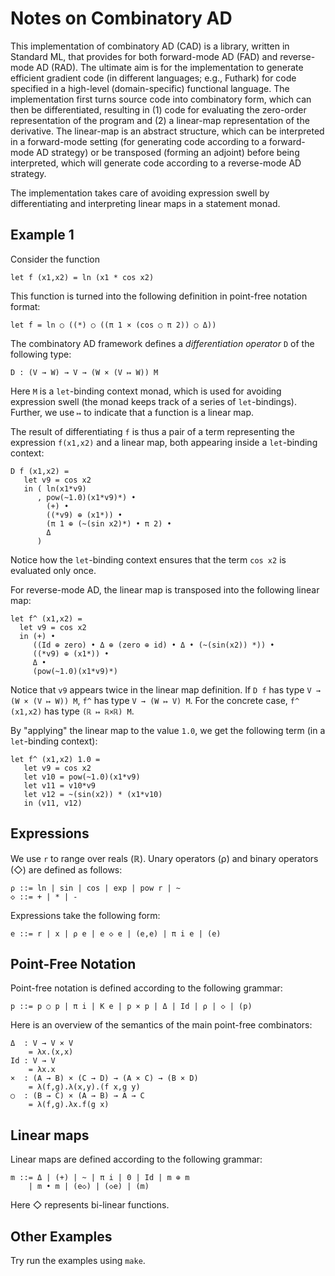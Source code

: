 # Notes on Combinatory AD

This implementation of combinatory AD (CAD) is a library, written in
Standard ML, that provides for both forward-mode AD (FAD) and
reverse-mode AD (RAD). The ultimate aim is for the implementation to
generate efficient gradient code (in different languages; e.g.,
Futhark) for code specified in a high-level (domain-specific)
functional language. The implementation first turns source code into
combinatory form, which can then be differentiated, resulting in (1)
code for evaluating the zero-order representation of the program and
(2) a linear-map representation of the derivative. The linear-map is
an abstract structure, which can be interpreted in a forward-mode
setting (for generating code according to a forward-mode AD strategy)
or be transposed (forming an adjoint) before being interpreted, which
will generate code according to a reverse-mode AD strategy.

The implementation takes care of avoiding expression swell by
differentiating and interpreting linear maps in a statement monad.

## Example 1

Consider the function

    let f (x1,x2) = ln (x1 * cos x2)

This function is turned into the following definition in point-free
notation format:

    let f = ln ○ ((*) ○ ((π 1 × (cos ○ π 2)) ○ Δ))

The combinatory AD framework defines a _differentiation operator_ `D`
of the following type:

    D : (V → W) → V → (W × (V ↦ W)) M

Here `M` is a `let`-binding context monad, which is used for avoiding
expression swell (the monad keeps track of a series of
`let`-bindings). Further, we use `↦` to indicate that a function is a
linear map.

The result of differentiating `f` is thus a pair of a term representing the
expression `f(x1,x2)` and a linear map, both appearing inside a
`let`-binding context:

    D f (x1,x2) =
	   let v9 = cos x2
	   in ( ln(x1*v9)
	      , pow(~1.0)(x1*v9)*) •
		    (+) •
		    ((*v9) ⊕ (x1*)) •
			(π 1 ⊕ (~(sin x2)*) • π 2) •
			Δ
          )

Notice how the `let`-binding context ensures that the term `cos x2` is
evaluated only once.

For reverse-mode AD, the linear map is transposed into the following
linear map:

    let f^ (x1,x2) =
	  let v9 = cos x2
      in (+) •
		 ((Id ⊕ zero) • Δ ⊕ (zero ⊕ id) • Δ • (~(sin(x2)) *)) •
		 ((*v9) ⊕ (x1*)) •
		 Δ •
		 (pow(~1.0)(x1*v9)*)

Notice that `v9` appears twice in the linear map definition. If `D f`
has type `V → (W × (V ↦ W)) M`, `f^` has type `V → (W ↦ V) M`.
For the concrete case, `f^ (x1,x2)` has type `(ℝ ↦ ℝ×ℝ) M`.

By "applying" the linear map to the value `1.0`, we get the following
term (in a `let`-binding context):

    let f^ (x1,x2) 1.0 =
       let v9 = cos x2
       let v10 = pow(~1.0)(x1*v9)
       let v11 = v10*v9
       let v12 = ~(sin(x2)) * (x1*v10)
       in (v11, v12)


## Expressions

We use `r` to range over reals (ℝ). Unary operators (⍴) and binary
operators (◇) are defined as follows:

    ⍴ ::= ln | sin | cos | exp | pow r | ~
    ◇ ::= + | * | -

Expressions take the following form:

    e ::= r | x | ⍴ e | e ◇ e | (e,e) | π i e | (e)

## Point-Free Notation

Point-free notation is defined according to the following grammar:

    p ::= p ○ p | π i | K e | p × p | Δ | Id | ⍴ | ◇ | (p)

Here is an overview of the semantics of the main point-free
combinators:

    Δ  : V → V × V
	    = λx.(x,x)
	Id : V → V
	    = λx.x
	×  : (A → B) × (C → D) → (A × C) → (B × D)
	    = λ(f,g).λ(x,y).(f x,g y)
	○  : (B → C) × (A → B) → A → C
	    = λ(f,g).λx.f(g x)

## Linear maps

Linear maps are defined according to the following grammar:

    m ::= Δ | (+) | ~ | π i | 0 | Id | m ⊕ m
	    | m • m | (e◇) | (◇e) | (m)

Here ◇ represents bi-linear functions.

## Other Examples

Try run the examples using `make`.
